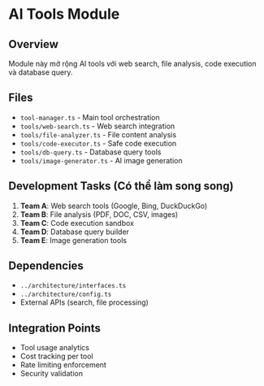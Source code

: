 # AI Tools Module

## Overview
Module này mở rộng AI tools với web search, file analysis, code execution và database query.

## Files
- `tool-manager.ts` - Main tool orchestration
- `tools/web-search.ts` - Web search integration
- `tools/file-analyzer.ts` - File content analysis
- `tools/code-executor.ts` - Safe code execution
- `tools/db-query.ts` - Database query tools
- `tools/image-generator.ts` - AI image generation

## Development Tasks (Có thể làm song song)
1. **Team A**: Web search tools (Google, Bing, DuckDuckGo)
2. **Team B**: File analysis (PDF, DOC, CSV, images)
3. **Team C**: Code execution sandbox
4. **Team D**: Database query builder
5. **Team E**: Image generation tools

## Dependencies
- `../architecture/interfaces.ts`
- `../architecture/config.ts`
- External APIs (search, file processing)

## Integration Points
- Tool usage analytics
- Cost tracking per tool
- Rate limiting enforcement
- Security validation